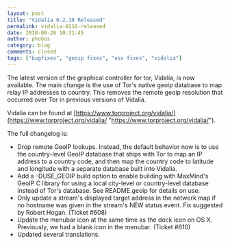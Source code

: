 ```yaml
---
layout: post
title: "Vidalia 0.2.10 Released"
permalink: vidalia-0210-released
date: 2010-09-28 10:31:45
author: phobos
category: blog
comments: closed
tags: ["bugfixes", "geoip fixes", "osx fixes", "vidalia"]
---
```


The latest version of the graphical controller for tor, Vidalia, is now available. The main change is the use of Tor's native geoip database to map relay IP addresses to country. This removes the remote geoip resolution that occurred over Tor in previous versions of Vidalia.

Vidalia can be found at [https://www.torproject.org/vidalia/](https://www.torproject.org/vidalia/ "https://www.torproject.org/vidalia/").

The full changelog is:

<!-- more -->

-   Drop remote GeoIP lookups. Instead, the default behavior now is to use the country-level GeoIP database that ships with Tor to map an IP address to a country code, and then map the country code to latitude and longitude with a separate database built into Vidalia.
-   Add a -DUSE\_GEOIP build option to enable building with MaxMind's GeoIP C library for using a local city-level or country-level database instead of Tor's database. See README.geoip for details on use.
-   Only update a stream's displayed target address in the network map if no hostname was given in the stream's NEW status event. Fix suggested by Robert Hogan. (Ticket \#608)
-   Update the menubar icon at the same time as the dock icon on OS X. Previously, we had a blank icon in the menubar. (Ticket \#610)
-   Updated several translations.

